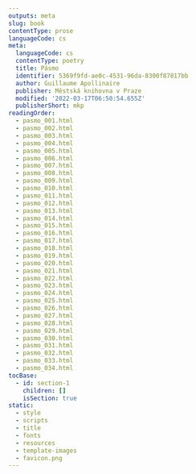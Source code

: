 ```yaml
---
outputs: meta
slug: book
contentType: prose
languageCode: cs
meta:
  languageCode: cs
  contentType: poetry
  title: Pásmo
  identifier: 5369f9fd-ae0c-4531-96da-8300f87817bb
  author: Guillaume Apollinaire
  publisher: Městská knihovna v Praze
  modified: '2022-03-17T06:50:54.655Z'
  publisherShort: mkp
readingOrder:
  - pasmo_001.html
  - pasmo_002.html
  - pasmo_003.html
  - pasmo_004.html
  - pasmo_005.html
  - pasmo_006.html
  - pasmo_007.html
  - pasmo_008.html
  - pasmo_009.html
  - pasmo_010.html
  - pasmo_011.html
  - pasmo_012.html
  - pasmo_013.html
  - pasmo_014.html
  - pasmo_015.html
  - pasmo_016.html
  - pasmo_017.html
  - pasmo_018.html
  - pasmo_019.html
  - pasmo_020.html
  - pasmo_021.html
  - pasmo_022.html
  - pasmo_023.html
  - pasmo_024.html
  - pasmo_025.html
  - pasmo_026.html
  - pasmo_027.html
  - pasmo_028.html
  - pasmo_029.html
  - pasmo_030.html
  - pasmo_031.html
  - pasmo_032.html
  - pasmo_033.html
  - pasmo_034.html
tocBase:
  - id: section-1
    children: []
    isSection: true
static:
  - style
  - scripts
  - title
  - fonts
  - resources
  - template-images
  - favicon.png
---
```


